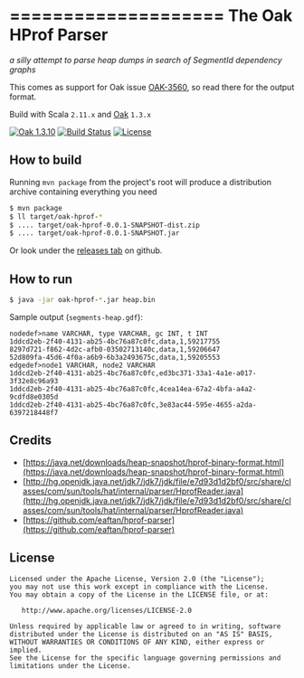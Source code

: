 ====================
The Oak HProf Parser
====================

*a silly attempt to parse heap dumps in search of SegmentId dependency graphs*

This comes as support for Oak issue [OAK-3560](https://issues.apache.org/jira/browse/OAK-3560), so read there for the output format.

Build with Scala ```2.11.x``` and [Oak](https://jackrabbit.apache.org/oak/) ```1.3.x```

[![Oak 1.3.10](https://img.shields.io/badge/Oak-1.3.10-green.svg)](https://jackrabbit.apache.org/oak/)
[![Build Status](https://travis-ci.org/stillalex/oak-hprof-parser.svg?branch=master)](https://travis-ci.org/stillalex/oak-hprof-parser)
[![License](http://img.shields.io/:license-Apache%202-red.svg)](http://www.apache.org/licenses/LICENSE-2.0.txt)

How to build
------------
Running `mvn package` from the project's root will produce a distribution archive containing everything you need

```bash
$ mvn package
$ ll target/oak-hprof-*
$ .... target/oak-hprof-0.0.1-SNAPSHOT-dist.zip
$ .... target/oak-hprof-0.0.1-SNAPSHOT.jar
```

Or look under the [releases tab](../../releases) on github.

How to run
----------
```bash
$ java -jar oak-hprof-*.jar heap.bin
```

Sample output (`segments-heap.gdf`):
```
nodedef>name VARCHAR, type VARCHAR, gc INT, t INT
1ddcd2eb-2f40-4131-ab25-4bc76a87c0fc,data,1,59217755
8297d721-f862-4d2c-afb0-03502713140c,data,1,59206647
52d809fa-45d6-4f0a-a6b9-6b3a2493675c,data,1,59205553
edgedef>node1 VARCHAR, node2 VARCHAR
1ddcd2eb-2f40-4131-ab25-4bc76a87c0fc,ed3bc371-33a1-4a1e-a017-3f32e8c96a93
1ddcd2eb-2f40-4131-ab25-4bc76a87c0fc,4cea14ea-67a2-4bfa-a4a2-9cdfd8e0305d
1ddcd2eb-2f40-4131-ab25-4bc76a87c0fc,3e83ac44-595e-4655-a2da-6397218448f7
```

Credits
-------

* [https://java.net/downloads/heap-snapshot/hprof-binary-format.html](https://java.net/downloads/heap-snapshot/hprof-binary-format.html)
* [http://hg.openjdk.java.net/jdk7/jdk7/jdk/file/e7d93d1d2bf0/src/share/classes/com/sun/tools/hat/internal/parser/HprofReader.java](http://hg.openjdk.java.net/jdk7/jdk7/jdk/file/e7d93d1d2bf0/src/share/classes/com/sun/tools/hat/internal/parser/HprofReader.java)
* [https://github.com/eaftan/hprof-parser](https://github.com/eaftan/hprof-parser)

License
-------

```
Licensed under the Apache License, Version 2.0 (the "License");
you may not use this work except in compliance with the License.
You may obtain a copy of the License in the LICENSE file, or at:

   http://www.apache.org/licenses/LICENSE-2.0

Unless required by applicable law or agreed to in writing, software
distributed under the License is distributed on an "AS IS" BASIS,
WITHOUT WARRANTIES OR CONDITIONS OF ANY KIND, either express or implied.
See the License for the specific language governing permissions and
limitations under the License.
```
